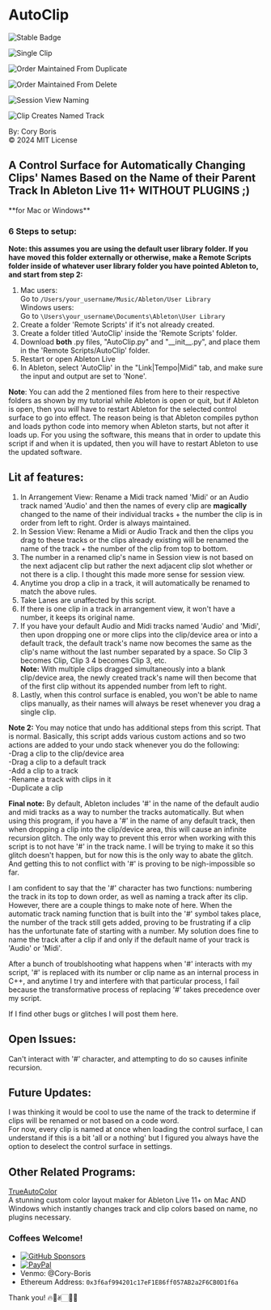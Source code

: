 # AutoClip

![Stable Badge](https://img.shields.io/badge/-stable-blue)  

![Single Clip](./assets/AutoClip_1.gif)  

![Order Maintained From Duplicate](./assets/AutoClip_2.gif)  

![Order Maintained From Delete](./assets/AutoClip_3.gif)  

![Session View Naming](./assets/AutoClip_4.gif)  

![Clip Creates Named Track](./assets/AutoClip_5.gif)  

By: Cory Boris  
© 2024 MIT License
## A Control Surface for Automatically Changing Clips' Names Based on the Name of their Parent Track In Ableton Live 11+ WITHOUT PLUGINS ;)

\*\*for Mac or Windows\*\*

### 6 Steps to setup:  
**Note: this assumes you are using the default user library folder. If you have moved this folder externally or otherwise, make a Remote Scripts folder inside of whatever user library folder you have pointed Ableton to, and start from step 2:**
1. Mac users:  
   Go to `/Users/your_username/Music/Ableton/User Library`  
   Windows users:  
   Go to `\Users\your_username\Documents\Ableton\User Library`
2. Create a folder 'Remote Scripts' if it's not already created.
3. Create a folder titled 'AutoClip' inside the 'Remote Scripts' folder.
4. Download **both** .py files, "AutoClip.py" and "\_\_init\_\_.py", and place them in the 'Remote Scripts/AutoClip' folder.
5. Restart or open Ableton Live
6. In Ableton, select 'AutoClip' in the "Link|Tempo|Midi" tab, and make sure the input and output are set to 'None'.

**Note**: You can add the 2 mentioned files from here to their respective folders as shown by my tutorial while Ableton is open or quit, but if Ableton is open, then you *will* have to restart Ableton for the selected control surface to go into effect. The reason being is that Ableton compiles python and loads python code into memory when Ableton starts, but not after it loads up. For you using the software, this means that in order to update this script if and when it is updated, then you will have to restart Ableton to use the updated software.

## Lit af features:
1. In Arrangement View: Rename a Midi track named 'Midi' or an Audio track named 'Audio' and then the names of every clip are **magically** changed to the name of their individual tracks + the number the clip is in order from left to right. Order is always maintained.  
2. In Session View: Rename a Midi or Audio Track and then the clips you drag to these tracks or the clips already existing will be renamed the name of the track + the number of the clip from top to bottom.  
3. The number in a renamed clip's name in Session view is not based on the next adjacent clip but rather the next adjacent clip slot whether or not there is a clip. I thought this made more sense for session view.  
4. Anytime you drop a clip in a track, it will automatically be renamed to match the above rules.  
5. Take Lanes are unaffected by this script.
6. If there is one clip in a track in arrangement view, it won't have a number, it keeps its original name.
7. If you have your default Audio and Midi tracks named 'Audio' and 'Midi', then upon dropping one or more clips into the clip/device area or into a default track, the default track's name now becomes the same as the clip's name without the last number separated by a space. So Clip 3 becomes Clip, Clip 3 4 becomes Clip 3, etc.  
   **Note:** With multiple clips dragged simultaneously into a blank clip/device area, the newly created track's name will then become that of the first clip without its appended number from left to right.
9. Lastly, when this control surface is enabled, you won't be able to name clips manually, as their names will always be reset whenever you drag a single clip.

**Note 2:** You may notice that undo has additional steps from this script. That is normal. Basically, this script adds various custom actions and so two actions are added to your undo stack whenever you do the following:  
-Drag a clip to the clip/device area  
-Drag a clip to a default track  
-Add a clip to a track  
-Rename a track with clips in it  
-Duplicate a clip  

**Final note:** By default, Ableton includes '#' in the name of the default audio and midi tracks as a way to number the tracks automatically. But when using this program, if you have a '#' in the name of any default track, then when dropping a clip into the clip/device area, this will cause an infinite recursion glitch. The only way to prevent this error when working with this script is to not have '#' in the track name. I will be trying to make it so this glitch doesn't happen, but for now this is the only way to abate the glitch. And getting this to not conflict with '#' is proving to be nigh-impossible so far.  

I am confident to say that the '#' character has two functions: numbering the track in its top to down order, as well as naming a track after its clip. However, there are a couple things to make note of here. When the automatic track naming function that is built into the '#' symbol takes place, the number of the track still gets added, proving to be frustrating if a clip has the unfortunate fate of starting with a number. My solution does fine to name the track after a clip if and only if the default name of your track is 'Audio' or 'Midi'.  

After a bunch of troublshooting what happens when '#' interacts with my script, '#' is replaced with its number or clip name as an internal process in C++, and anytime I try and interfere with that particular process, I fail because the transformative process of replacing '#' takes precedence over my script.  

If I find other bugs or glitches I will post them here.

## Open Issues:
Can't interact with '#' character, and attempting to do so causes infinite recursion.  

## Future Updates:
I was thinking it would be cool to use the name of the track to determine if clips will be renamed or not based on a code word.  
For now, every clip is named at once when loading the control surface, I can understand if this is a bit 'all or a nothing' but I figured you always have the option to deselect the control surface in settings.  

## Other Related Programs:
<a href="https://coryboris.gumroad.com/l/TrueAutoColor">TrueAutoColor</a>  
A stunning custom color layout maker for Ableton Live 11+ on Mac AND Windows which instantly changes track and clip colors based on name, no plugins necessary.

### Coffees Welcome!
- [![GitHub Sponsors](https://img.shields.io/badge/Sponsor-%E2%9D%A4-red)](https://github.com/sponsors/CoryWBoris)
- [![PayPal](https://img.shields.io/badge/Donate-PayPal-green.svg)](https://www.paypal.me/coryboris)
- Venmo: @Cory-Boris
- Ethereum Address: `0x3f6af994201c17eF1E86ff057AB2a2F6CB0D1f6a`

Thank you! 🔥🥰✌🏻🙏🏻

